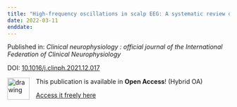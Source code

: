 ```yaml
---
title: "High-frequency oscillations in scalp EEG: A systematic review of methodological choices and clinical findings."
date: 2022-03-11
enddate:
---
```


Published in: *Clinical neurophysiology : official journal of the International Federation of Clinical Neurophysiology*

DOI: [10.1016/j.clinph.2021.12.017](https://doi.org/10.1016/j.clinph.2021.12.017)

<img src="https://upload.wikimedia.org/wikipedia/commons/thumb/7/77/Open_Access_logo_PLoS_transparent.svg/800px-Open_Access_logo_PLoS_transparent.svg.png" alt="drawing" width="50" align="left"/> &nbsp;&nbsp;&nbsp;This publication is available in **Open Access**! (Hybrid OA)

&nbsp;&nbsp;&nbsp;<a href="https://doi.org/10.1016/j.clinph.2021.12.017">Access it freely here</a>

